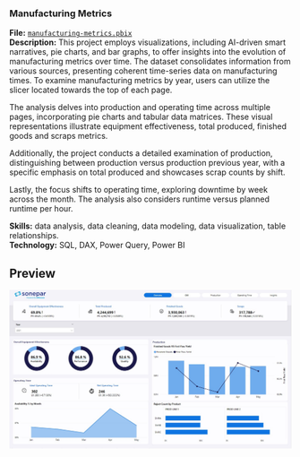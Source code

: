 ### Manufacturing Metrics
**File:** [`manufacturing-metrics.pbix`](https://github.com/cobblucas/manufacturing-metrics/blob/master/manufacturing-metrics.pbix)    
**Description:** This project employs visualizations, including AI-driven smart narratives, pie charts, and bar graphs, to offer insights into the evolution of manufacturing metrics over time. The dataset consolidates information from various sources, presenting coherent time-series data on manufacturing times. To examine manufacturing metrics by year, users can utilize the slicer located towards the top of each page.

The analysis delves into production and operating time across multiple pages, incorporating pie charts and tabular data matrices. These visual representations illustrate equipment effectiveness, total produced, finished goods and scraps metrics.

Additionally, the project conducts a detailed examination of production, distinguishing between production versus production previous year, with a specific emphasis on total produced and showcases scrap counts by shift.

Lastly, the focus shifts to operating time, exploring downtime by week across the month. The analysis also considers runtime versus planned runtime per hour.
  
**Skills:** data analysis, data cleaning, data modeling, data visualization, table relationships.  
**Technology:** SQL, DAX, Power Query, Power BI

**Preview**
--
![Dashboard Preview](https://github.com/cobblucas/manufacturing-metrics/blob/master/assets/manufacturing-metrics.jpg)